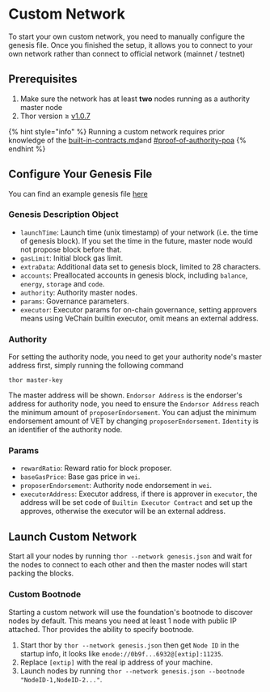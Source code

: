 # Custom Network

To start your own custom network, you need to manually configure the genesis file. Once you finished the setup, it allows you to connect to your own network rather than connect to official network (mainnet / testnet)

## Prerequisites <a href="#requirement" id="requirement"></a>

1. Make sure the network has at least **two** nodes running as a authority master node
2. Thor version ≥ [v1.0.7](https://github.com/vechain/thor/releases/tag/v1.0.7)

{% hint style="info" %}
Running a custom network requires prior knowledge of the [built-in-contracts.md](../../../developer-resources/built-in-contracts.md "mention")and [#proof-of-authority-poa](../../../introduction-to-vechain/about-the-vechain-blockchain/consensus-deep-dive.md#proof-of-authority-poa "mention")
{% endhint %}

## Configure Your Genesis File <a href="#configure-your-genesis-file" id="configure-your-genesis-file"></a>

You can find an example genesis file [here](https://github.com/vechain/thor/blob/master/genesis/example.json)

### Genesis Description Object <a href="#genesis-description-object" id="genesis-description-object"></a>

* `launchTime`: Launch time (unix timestamp) of your network (i.e. the time of genesis block). If you set the time in the future, master node would not propose block before that.
* `gasLimit`: Initial block gas limit.
* `extraData`: Additional data set to genesis block, limited to 28 characters.
* `accounts`: Preallocated accounts in genesis block, including `balance`, `energy`, `storage` and `code`.
* `authority`: Authority master nodes.
* `params`: Governance parameters.
* `executor`: Executor params for on-chain governance, setting approvers means using VeChain builtin executor, omit means an external address.

### Authority <a href="#authority" id="authority"></a>

For setting the authority node, you need to get your authority node's master address first, simply running the following command

```
thor master-key
```

The master address will be shown. `Endorsor Address` is the endorser's address for authority node, you need to ensure the `Endorsor Address` reach the minimum amount of `proposerEndorsement`. You can adjust the minimum endorsement amount of VET by changing `proposerEndorsement`. `Identity` is an identifier of the authority node.

### Params <a href="#params" id="params"></a>

* `rewardRatio`: Reward ratio for block proposer.
* `baseGasPrice`: Base gas price in `wei`.
* `proposerEndorsement`: Authority node endorsement in `wei`.
* `executorAddress`: Executor address, if there is approver in `executor`, the address will be set code of `Builtin Executor Contract` and set up the approves, otherwise the executor will be an external address.

## Launch Custom Network <a href="#launch-custom-network" id="launch-custom-network"></a>

Start all your nodes by running `thor --network genesis.json` and wait for the nodes to connect to each other and then the master nodes will start packing the blocks.

### Custom Bootnode <a href="#custom-bootnode" id="custom-bootnode"></a>

Starting a custom network will use the foundation's bootnode to discover nodes by default. This means you need at least 1 node with public IP attached. Thor provides the ability to specify bootnode.

1. Start thor by `thor --network genesis.json` then get `Node ID` in the startup info, it looks like `enode://0b9f...6932@[extip]:11235`.
2. Replace `[extip]` with the real ip address of your machine.
3. Launch nodes by running `thor --network genesis.json --bootnode "NodeID-1,NodeID-2..."`.
